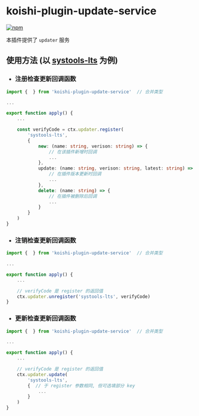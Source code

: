 # koishi-plugin-update-service

[![npm](https://img.shields.io/npm/v/koishi-plugin-update-service?style=flat-square)](https://www.npmjs.com/package/koishi-plugin-update-service)

本插件提供了 `updater` 服务

## 使用方法 (以 [systools-lts](https://github.com/zhuhansan666/koishi-plugin-systools-lts) 为例)

* ### 注册检查更新回调函数
```ts
import {  } from 'koishi-plugin-update-service'  // 合并类型

...

export function apply() {
    ...

    const verifyCode = ctx.updater.register(
        'systools-lts',
        {
            new: (name: string, verison: string) => {
                // 在该插件新增时回调
                ...
            },
            update: (name: string, verison: string, latest: string) => {
                // 在插件版本更新时回调
                ...
            },
            delete: (name: string) => {
                // 在插件被删除后回调
                ...
            }
        }
    )
}
```

* ### 注销检查更新回调函数
```ts
import {  } from 'koishi-plugin-update-service'  // 合并类型

...

export function apply() {
    ...

    // verifyCode 是 register 的返回值
    ctx.updater.unregister('systools-lts', verifyCode)
}
```

* ### 更新检查更新回调函数
```ts
import {  } from 'koishi-plugin-update-service'  // 合并类型

...

export function apply() {
    ...

    // verifyCode 是 register 的返回值
    ctx.updater.update(
        'systools-lts',
        {  // 于 register 参数相同, 但可选填部分 key
            ...
        }
    )
}
```
